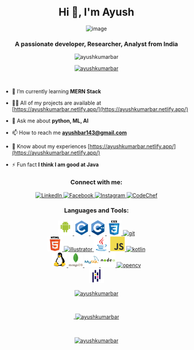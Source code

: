 <h1 align="center">Hi 👋, I'm Ayush</h1>

<div align="center"><img width="300" alt="image" src="https://github.com/AyushKumarBar/AyushKumarBar/assets/95698835/e73b66a5-f34a-4bc1-833c-371e855f1bc1"></div>


<h3 align="center">A passionate developer, Researcher, Analyst from India</h3>

<div align="center">
  <p>
    <img src="https://komarev.com/ghpvc/?username=ayushkumarbar&label=Profile%20views&color=0e75b6&style=flat" alt="ayushkumarbar" />
  </p>

  <p>
    <a href="https://github.com/ryo-ma/github-profile-trophy">
      <img src="https://github-profile-trophy.vercel.app/?username=ayushkumarbar" alt="ayushkumarbar" />
    </a>
  </p>

  <p>
    <a href="https://twitter.com/" target="blank">
      <img src="https://img.shields.io/twitter/follow/?logo=twitter&style=for-the-badge" alt="" />
    </a>
  </p>
</div>


- 🌱 I’m currently learning **MERN Stack**

- 👨‍💻 All of my projects are available at [https://ayushkumarbar.netlify.app/](https://ayushkumarbar.netlify.app/)

- 💬 Ask me about **python, ML, AI**

- 📫 How to reach me **ayushbar143@gmail.com**

- 📄 Know about my experiences [https://ayushkumarbar.netlify.app/](https://ayushkumarbar.netlify.app/)

- ⚡ Fun fact **I think I am good at Java**

<h3 align="center">Connect with me:</h3>
<div align="center">
  <a href="https://www.linkedin.com/in/ayush-kumar-bar/" target="_blank" rel="noreferrer">
    <img src="https://raw.githubusercontent.com/rahuldkjain/github-profile-readme-generator/master/src/images/icons/Social/linked-in-alt.svg" alt="LinkedIn" height="40" width="40" />
  </a>
  <a href="https://www.facebook.com/profile.php?id=100005177086751" target="_blank" rel="noreferrer">
    <img src="https://raw.githubusercontent.com/rahuldkjain/github-profile-readme-generator/master/src/images/icons/Social/facebook.svg" alt="Facebook" height="40" width="40" />
  </a>
  <a href="https://instagram.com/official.ayu_shhh" target="_blank" rel="noreferrer">
    <img src="https://raw.githubusercontent.com/rahuldkjain/github-profile-readme-generator/master/src/images/icons/Social/instagram.svg" alt="Instagram" height="40" width="40" />
  </a>
  <a href="https://www.codechef.com/users/ayush_1200" target="_blank" rel="noreferrer">
    <img src="https://jobs4fresher.com/wp-content/uploads/2020/03/codechef.png" alt="CodeChef" height="40" width="40" />
  </a>
</div>


<h3 align="center">Languages and Tools:</h3>
<div align="center">
  <p align="center">
    <a href="https://developer.android.com" target="_blank" rel="noreferrer">
      <img src="https://raw.githubusercontent.com/devicons/devicon/master/icons/android/android-original-wordmark.svg" alt="android" width="40" height="40"/>
    </a>
    <a href="https://www.cprogramming.com/" target="_blank" rel="noreferrer">
      <img src="https://raw.githubusercontent.com/devicons/devicon/master/icons/c/c-original.svg" alt="c" width="40" height="40"/>
    </a>
    <a href="https://www.w3schools.com/cpp/" target="_blank" rel="noreferrer">
      <img src="https://raw.githubusercontent.com/devicons/devicon/master/icons/cplusplus/cplusplus-original.svg" alt="cplusplus" width="40" height="40"/>
    </a>
    <a href="https://www.w3schools.com/css/" target="_blank" rel="noreferrer">
      <img src="https://raw.githubusercontent.com/devicons/devicon/master/icons/css3/css3-original-wordmark.svg" alt="css3" width="40" height="40"/>
    </a>
    <a href="https://git-scm.com/" target="_blank" rel="noreferrer">
      <img src="https://www.vectorlogo.zone/logos/git-scm/git-scm-icon.svg" alt="git" width="40" height="40"/>
    </a>
    <br/>
    <a href="https://www.w3.org/html/" target="_blank" rel="noreferrer">
      <img src="https://raw.githubusercontent.com/devicons/devicon/master/icons/html5/html5-original-wordmark.svg" alt="html5" width="40" height="40"/>
    </a>
    <a href="https://www.adobe.com/in/products/illustrator.html" target="_blank" rel="noreferrer">
      <img src="https://www.vectorlogo.zone/logos/adobe_illustrator/adobe_illustrator-icon.svg" alt="illustrator" width="40" height="40"/>
    </a>
    <a href="https://www.java.com" target="_blank" rel="noreferrer">
      <img src="https://raw.githubusercontent.com/devicons/devicon/master/icons/java/java-original.svg" alt="java" width="40" height="40"/>
    </a>
    <a href="https://developer.mozilla.org/en-US/docs/Web/JavaScript" target="_blank" rel="noreferrer">
      <img src="https://raw.githubusercontent.com/devicons/devicon/master/icons/javascript/javascript-original.svg" alt="javascript" width="40" height="40"/>
    </a>
    <a href="https://kotlinlang.org" target="_blank" rel="noreferrer">
      <img src="https://www.vectorlogo.zone/logos/kotlinlang/kotlinlang-icon.svg" alt="kotlin" width="40" height="40"/>
    </a>
    <br/>
    <a href="https://www.linux.org/" target="_blank" rel="noreferrer">
      <img src="https://raw.githubusercontent.com/devicons/devicon/master/icons/linux/linux-original.svg" alt="linux" width="40" height="40"/>
    </a>
    <a href="https://www.mongodb.com/" target="_blank" rel="noreferrer">
      <img src="https://raw.githubusercontent.com/devicons/devicon/master/icons/mongodb/mongodb-original-wordmark.svg" alt="mongodb" width="40" height="40"/>
    </a>
    <a href="https://www.mysql.com/" target="_blank" rel="noreferrer">
      <img src="https://raw.githubusercontent.com/devicons/devicon/master/icons/mysql/mysql-original-wordmark.svg" alt="mysql" width="40" height="40"/>
    </a>
    <a href="https://nodejs.org" target="_blank" rel="noreferrer">
      <img src="https://raw.githubusercontent.com/devicons/devicon/master/icons/nodejs/nodejs-original-wordmark.svg" alt="nodejs" width="40" height="40"/>
    </a>
    <a href="https://opencv.org/" target="_blank" rel="noreferrer">
      <img src="https://www.vectorlogo.zone/logos/opencv/opencv-icon.svg" alt="opencv" width="40" height="40"/>
    </a>
    <br/>
    <a href="https://pandas.pydata.org/" target="_blank" rel="noreferrer">
      <img src="https://raw.githubusercontent.com/devicons/devicon/2ae2a900d2f041da66e950e4d48052658d850630/icons/pandas/pandas-original.svg" alt="pandas" width="40" height="40"/>
    </a>
    <a href="https://www.photoshop.com/en"

<div align="center">
  
  <p><img align="center" src="https://github-readme-stats.vercel.app/api/top-langs?username=ayushkumarbar&show_icons=true&locale=en&layout=compact" alt="ayushkumarbar" /></p></br>

<p>&nbsp;<img align="center" src="https://github-readme-stats.vercel.app/api?username=ayushkumarbar&show_icons=true&locale=en" alt="ayushkumarbar" /></p></br>

<p><img align="center" src="https://github-readme-streak-stats.herokuapp.com/?user=ayushkumarbar&" alt="ayushkumarbar" /></p>
</div>

